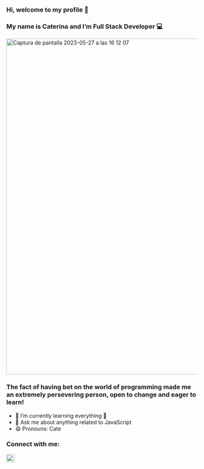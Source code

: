 
### Hi, welcome to my profile 👋
### My name is Caterina and I’m Full Stack Developer 💻


<img width="882" alt="Captura de pantalla 2023-05-27 a las 16 12 07" src="https://github.com/catearacil/catearacil/assets/103588103/e8ed1bbc-976e-4691-a514-5f368938f497">





### The fact of having bet on the world of programming made me an extremely persevering person, open to change and eager to learn!
- 🌱 I’m currently learning everything 📖
- 💬 Ask me about anything related to JavaScript
- 😄 Pronouns: Cate


### Connect with me:
[<img align="left" alt="catearacil | LinkedIn" width="22px" src="https://cdn.jsdelivr.net/npm/simple-icons@v3/icons/linkedin.svg" />][linkedin]









[linkedin]: https://www.linkedin.com/in/caterina-aracil-42256722b/
